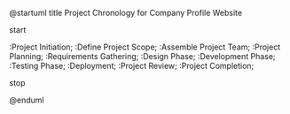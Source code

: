 @startuml
title Project Chronology for Company Profile Website

start

:Project Initiation;
:Define Project Scope;
:Assemble Project Team;
:Project Planning;
:Requirements Gathering;
:Design Phase;
:Development Phase;
:Testing Phase;
:Deployment;
:Project Review;
:Project Completion;

stop

@enduml
